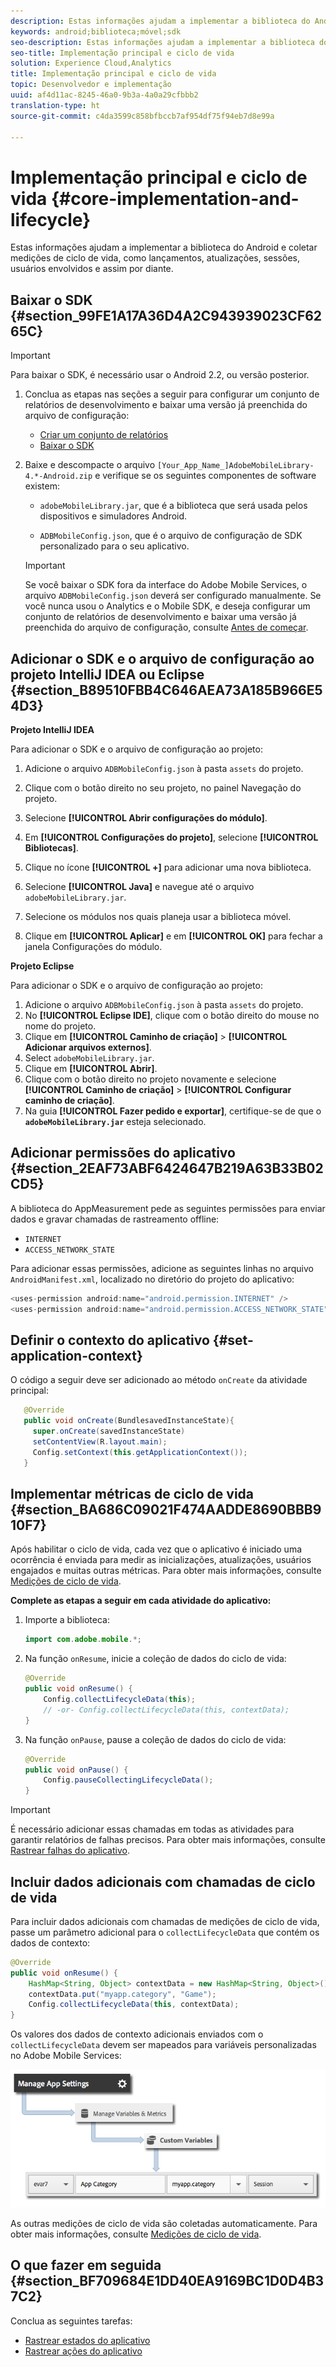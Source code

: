 ```yaml
---
description: Estas informações ajudam a implementar a biblioteca do Android e coletar medições de ciclo de vida, como lançamentos, atualizações, sessões, usuários envolvidos e assim por diante.
keywords: android;biblioteca;móvel;sdk
seo-description: Estas informações ajudam a implementar a biblioteca do Android e coletar medições de ciclo de vida, como lançamentos, atualizações, sessões, usuários envolvidos e assim por diante.
seo-title: Implementação principal e ciclo de vida
solution: Experience Cloud,Analytics
title: Implementação principal e ciclo de vida
topic: Desenvolvedor e implementação
uuid: af4d11ac-8245-46a0-9b3a-4a0a29cfbbb2
translation-type: ht
source-git-commit: c4da3599c858bfbccb7af954df75f94eb7d8e99a

---
```



# Implementação principal e ciclo de vida {#core-implementation-and-lifecycle}

Estas informações ajudam a implementar a biblioteca do Android e coletar medições de ciclo de vida, como lançamentos, atualizações, sessões, usuários envolvidos e assim por diante.

## Baixar o SDK {#section_99FE1A17A36D4A2C943939023CF6265C}

>[!IMPORTANT]
>
>Para baixar o SDK, é necessário usar o Android 2.2, ou versão posterior.

1. Conclua as etapas nas seções a seguir para configurar um conjunto de relatórios de desenvolvimento e baixar uma versão já preenchida do arquivo de configuração:

   * [Criar um conjunto de relatórios](/help/android/getting-started/requirements.md)
   * [Baixar o SDK](/help/android/getting-started/requirements.md)

1. Baixe e descompacte o arquivo `[Your_App_Name_]AdobeMobileLibrary-4.*-Android.zip` e verifique se os seguintes componentes de software existem:

   * `adobeMobileLibrary.jar`, que é a biblioteca que será usada pelos dispositivos e simuladores Android.

   * `ADBMobileConfig.json`, que é o arquivo de configuração de SDK personalizado para o seu aplicativo.
   >[!IMPORTANT]
   >
   >Se você baixar o SDK fora da interface do Adobe Mobile Services, o arquivo `ADBMobileConfig.json` deverá ser configurado manualmente. Se você nunca usou o Analytics e o Mobile SDK, e deseja configurar um conjunto de relatórios de desenvolvimento e baixar uma versão já preenchida do arquivo de configuração, consulte [Antes de começar](/help/android/getting-started/requirements.md).

## Adicionar o SDK e o arquivo de configuração ao projeto IntelliJ IDEA ou Eclipse {#section_B89510FBB4C646AEA73A185B966E54D3}

**Projeto IntelliJ IDEA**

Para adicionar o SDK e o arquivo de configuração ao projeto:

1. Adicione o arquivo `ADBMobileConfig.json` à pasta `assets` do projeto.

1. Clique com o botão direito no seu projeto, no painel Navegação do projeto.
1. Selecione **[!UICONTROL Abrir configurações do módulo]**.
1. Em **[!UICONTROL Configurações do projeto]**, selecione **[!UICONTROL Bibliotecas]**.
1. Clique no ícone **[!UICONTROL +]** para adicionar uma nova biblioteca.
1. Selecione **[!UICONTROL Java]** e navegue até o arquivo `adobeMobileLibrary.jar`.
1. Selecione os módulos nos quais planeja usar a biblioteca móvel.
1. Clique em **[!UICONTROL Aplicar]** e em **[!UICONTROL OK]** para fechar a janela Configurações do módulo.

**Projeto Eclipse**

Para adicionar o SDK e o arquivo de configuração ao projeto:

1. Adicione o arquivo `ADBMobileConfig.json` à pasta `assets` do projeto.
1. No **[!UICONTROL Eclipse IDE]**, clique com o botão direito do mouse no nome do projeto.
1. Clique em **[!UICONTROL Caminho de criação]** &gt; **[!UICONTROL Adicionar arquivos externos]**.
1. Select `adobeMobileLibrary.jar`.
1. Clique em **[!UICONTROL Abrir]**.
1. Clique com o botão direito no projeto novamente e selecione **[!UICONTROL Caminho de criação]** &gt; **[!UICONTROL Configurar caminho de criação]**.
1. Na guia **[!UICONTROL Fazer pedido e exportar]**, certifique-se de que o **`adobeMobileLibrary.jar`** esteja selecionado.

## Adicionar permissões do aplicativo {#section_2EAF73ABF6424647B219A63B33B02CD5}

A biblioteca do AppMeasurement pede as seguintes permissões para enviar dados e gravar chamadas de rastreamento offline:

* `INTERNET`
* `ACCESS_NETWORK_STATE`

Para adicionar essas permissões, adicione as seguintes linhas no arquivo `AndroidManifest.xml`, localizado no diretório do projeto do aplicativo:

```java
<uses-permission android:name="android.permission.INTERNET" /> 
<uses-permission android:name="android.permission.ACCESS_NETWORK_STATE" />
```

## Definir o contexto do aplicativo {#set-application-context}

O código a seguir deve ser adicionado ao método `onCreate` da atividade principal:

```java
   @Override
   public void onCreate(BundlesavedInstanceState){
     super.onCreate(savedInstanceState)
     setContentView(R.layout.main);
     Config.setContext(this.getApplicationContext());
   }
````

## Implementar métricas de ciclo de vida {#section_BA686C09021F474AADDE8690BBB910F7}

Após habilitar o ciclo de vida, cada vez que o aplicativo é iniciado uma ocorrência é enviada para medir as inicializações, atualizações, usuários engajados e muitas outras métricas. Para obter mais informações, consulte [Medições de ciclo de vida](/help/android/metrics.md).

**Complete as etapas a seguir em cada atividade do aplicativo:**

1. Importe a biblioteca:

   ```java
   import com.adobe.mobile.*;
   ```

1. Na função `onResume`, inicie a coleção de dados do ciclo de vida:

   ```java
   @Override 
   public void onResume() { 
       Config.collectLifecycleData(this); 
       // -or- Config.collectLifecycleData(this, contextData); 
   }
   ```

1. Na função `onPause`, pause a coleção de dados do ciclo de vida:

   ```java
   @Override 
   public void onPause() { 
       Config.pauseCollectingLifecycleData(); 
   }
   ```

>[!IMPORTANT]
>
>É necessário adicionar essas chamadas em todas as atividades para garantir relatórios de falhas precisos. Para obter mais informações, consulte [Rastrear falhas do aplicativo](/help/android/analytics-main/crashes.md).

## Incluir dados adicionais com chamadas de ciclo de vida

Para incluir dados adicionais com chamadas de medições de ciclo de vida, passe um parâmetro adicional para o `collectLifecycleData` que contém os dados de contexto:

```java
@Override 
public void onResume() {
    HashMap<String, Object> contextData = new HashMap<String, Object>(); 
    contextData.put("myapp.category", "Game"); 
    Config.collectLifecycleData(this, contextData); 
}
```

Os valores dos dados de contexto adicionais enviados com o `collectLifecycleData` devem ser mapeados para variáveis personalizadas no Adobe Mobile Services:

![](assets/map-variable-lifecycle.png)

As outras medições de ciclo de vida são coletadas automaticamente. Para obter mais informações, consulte [Medições de ciclo de vida](/help/android/metrics.md).

## O que fazer em seguida {#section_BF709684E1DD40EA9169BC1D0D4B37C2}

Conclua as seguintes tarefas:

* [Rastrear estados do aplicativo](/help/android/analytics-main/states.md)
* [Rastrear ações do aplicativo](/help/android/analytics-main/actions.md)

